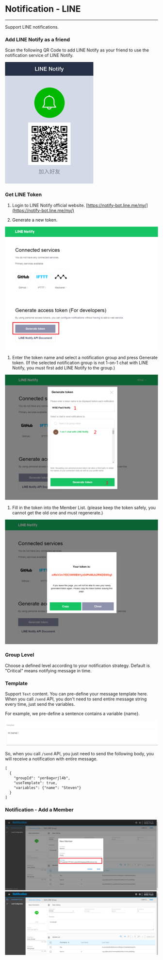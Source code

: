 # Notification - LINE

---

Support LINE notifications.

### Add LINE Notify as a friend

Scan the following QR Code to add LINE Notify as your friend to use the notification service of LINE Notify.

![](/assets/line_notify.png)

### Get LINE Token

1. Login to LINE Notify official website. [https://notify-bot.line.me/my/](https://notify-bot.line.me/my/)

2. Generate a new token.

![](/assets/line_my.png)

1. Enter the token name and select a notification group and press Generate token. \(If the selected notification group is not 1-on-1 chat with LINE Notify, you must first add LINE Notify to the group.\)

![](/assets/line_generate_token.png)

1. Fill in the token into the Member List. \(please keep the token safely, you cannot get the old one and must regenerate.\)

![](/assets/line_token.png)

### Group Level

Choose a defined level according to your notification strategy. Default is "Critical" means notifying message in time.

### Template

Support `Text` content. You can pre-define your message template here. When you call `/send` API, you don't need to send entire message string every time, just send the variables.

For example, we pre-define a sentence contains a variable {name}.

![](/assets/text_template.png)

So, when you call `/send` API, you just need to send the following body, you will receive a notification with entire message.

```
[
  {
    "groupId": "yer8agvrjl4b",
    "useTemplate": true,
    "variables": {"name": "Steven"}
  }
]
```

### Notification - Add a Member

### ![](/assets/lineno.png)![](/assets/linegroup.png)

### 



